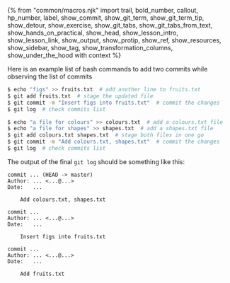 {% from "common/macros.njk" import trail, bold_number, callout, hp_number, label, show_commit, show_git_term, show_git_term_tip, show_detour, show_exercise, show_git_tabs, show_git_tabs_from_text, show_hands_on_practical, show_head, show_lesson_intro, show_lesson_link, show_output, show_protip, show_ref, show_resources, show_sidebar, show_tag, show_transformation_columns, show_under_the_hood with context %}

Here is an example list of bash commands to add two commits while observing the list of commits

```bash
$ echo "figs" >> fruits.txt  # add another line to fruits.txt
$ git add fruits.txt  # stage the updated file
$ git commit -m "Insert figs into fruits.txt"  # commit the changes
$ git log  # check commits list

$ echo "a file for colours" >> colours.txt  # add a colours.txt file
$ echo "a file for shapes" >> shapes.txt  # add a shapes.txt file
$ git add colours.txt shapes.txt  # stage both files in one go
$ git commit -m "Add colours.txt, shapes.txt"  # commit the changes
$ git log  # check commits list
```

The output of the final `git log` should be something like this:
```bash{highlight-lines="5,11,17"}
commit ... (HEAD -> master)
Author: ... <...@...>
Date:   ...

    Add colours.txt, shapes.txt

commit ...
Author: ... <...@...>
Date:   ...

    Insert figs into fruits.txt

commit ...
Author: ... <...@...>
Date:   ...

    Add fruits.txt
```
